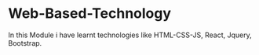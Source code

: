# Web-Based-Technology
In this Module i have learnt technologies like HTML-CSS-JS, React, Jquery, Bootstrap.
